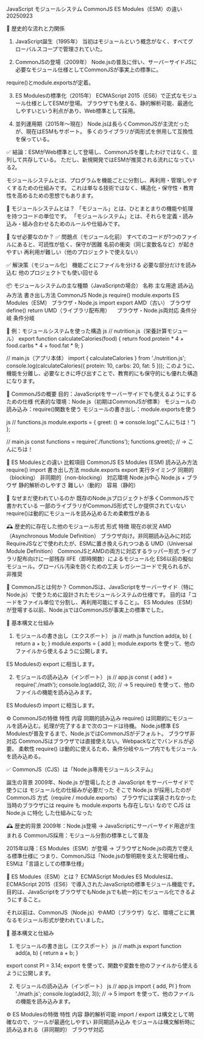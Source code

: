 JavaScript モジュールシステム CommonJS ES Modules（ESM）の違い 20250923

📜 歴史的な流れと力関係
1. JavaScript誕生（1995年）
当初はモジュールという概念がなく、すべてグローバルスコープで管理されていた。

2. CommonJSの登場（2009年）
Node.jsの普及に伴い、サーバーサイドJSに必要なモジュール仕様としてCommonJSが事実上の標準に。

require()とmodule.exportsが定着。

3. ES Modulesの標準化（2015年）
ECMAScript 2015（ES6）で正式なモジュール仕様としてESMが登場。
ブラウザでも使える、静的解析可能、最適化しやすいという利点があり、Web標準として採用。

4. 並列運用期（2015年〜現在）
Node.jsは長らくCommonJSが主流だったが、現在はESMもサポート。
多くのライブラリが両形式を併用して互換性を保っている。

✅ 結論：ESMがWeb標準として登場し、CommonJSを覆したわけではなく、並列して共存している。
ただし、新規開発ではESMが推奨される流れになっている2。


モジュールシステムとは、プログラムを機能ごとに分割し、再利用・管理しやすくするための仕組みです。
これは単なる技術ではなく、構造化・保守性・教育性を高めるための思想でもあります。

🧩 モジュールシステムとは？
「モジュール」とは、ひとまとまりの機能や処理を持つコードの単位です。 
「モジュールシステム」とは、それらを定義・読み込み・組み合わせるためのルールや仕組みです。

🔧 なぜ必要なのか？
✅ 問題点（モジュール化前）
すべてのコードが1つのファイルにあると、可読性が低く、保守が困難
名前の衝突（同じ変数名など）が起きやすい
再利用が難しい（他のプロジェクトで使えない）

✅ 解決策（モジュール化）
機能ごとにファイルを分ける
必要な部分だけを読み込む
他のプロジェクトでも使い回せる

📦 モジュールシステムの主な種類（JavaScriptの場合）
名称	                     主な用途	                読み込み方法	      書き出し方法
CommonJS	                Node.js	                  require()	       module.exports
ES Modules（ESM）	         ブラウザ・Node.js         import	          export
AMD（古い）	               ブラウザ	                  define()	      return
UMD（ライブラリ配布用）	  　ブラウザ・Node.js両対応	    条件分岐	       条件分岐

🧭 例：モジュールシステムを使った構造
js
// nutrition.js（栄養計算モジュール）
export function calculateCalories(food) {
  return food.protein * 4 + food.carbs * 4 + food.fat * 9;
}

// main.js（アプリ本体）
import { calculateCalories } from './nutrition.js';
console.log(calculateCalories({ protein: 10, carbs: 20, fat: 5 }));
このように、機能を分離し、必要なときに呼び出すことで、教育的にも保守的にも優れた構造になります。


🧩 CommonJSの概要
目的：JavaScriptをサーバーサイドでも使えるようにするための仕様
代表的な環境：Node.js（初期はCommonJSが標準）
モジュールの読み込み：require()関数を使う
モジュールの書き出し：module.exportsを使う

js
// functions.js
module.exports = {
  greet: () => console.log("こんにちは！")
};

// main.js
const functions = require('./functions');
functions.greet(); // → こんにちは！

🔄 ES Modulesとの違い
比較項目	          CommonJS	          ES Modules (ESM)
読み込み方法	     require()	          import
書き出し方法	     module.exports	      export
実行タイミング	    同期的（blocking）	 非同期的（non-blocking）
対応環境	         Node.js中心	        Node.js + ブラウザ
静的解析のしやすさ	難しい（動的）	      容易（静的）

📌 なぜまだ使われているのか
既存のNode.jsプロジェクトが多くCommonJSで書かれている
一部のライブラリがCommonJS形式でしか提供されていない
require()は動的にモジュールを読み込めるため柔軟性がある

🕰️ 歴史的に存在した他のモジュール形式
形式	特徴	現在の状況
AMD（Asynchronous Module Definition）	ブラウザ向け。非同期読み込みに対応	RequireJSなどで使われたが、ESMに置き換えられつつある
UMD（Universal Module Definition）	CommonJSとAMDの両方に対応するラッパー形式	ライブラリ配布向けに一部残存
IIFE（即時関数）によるモジュール化	ES6以前の擬似モジュール。グローバル汚染を防ぐための工夫	レガシーコードで見られるが、非推奨

🧩 CommonJSとは何か？
CommonJSは、JavaScriptをサーバーサイド（特にNode.js）で使うために設計されたモジュールシステムの仕様です。 
目的は「コードをファイル単位で分割し、再利用可能にすること」。
ES Modules（ESM）が登場する以前、Node.jsではCommonJSが事実上の標準でした。

🔧 基本構文と仕組み
1. モジュールの書き出し（エクスポート）
js
// math.js
function add(a, b) {
  return a + b;
}
module.exports = { add };
module.exports を使って、他のファイルから使えるように公開します。

ES Modulesの export に相当します。

2. モジュールの読み込み（インポート）
js
// app.js
const { add } = require('./math');
console.log(add(2, 3)); // → 5
require() を使って、他のファイルの機能を読み込みます。

ES Modulesの import に相当します。

⚙️ CommonJSの特徴
特性	            内容
同期的読み込み	 require() は同期的にモジュールを読み込む。処理が完了するまで次のコードは待機。
Node.js標準	    ES Modulesが普及するまで、Node.jsではCommonJSがデフォルト。
ブラウザ非対応	 CommonJSはブラウザでは直接使えない。Webpackなどでバンドルが必要。
柔軟性	        require() は動的に使えるため、条件分岐やループ内でもモジュールを読み込める。

✅ CommonJS（CJS）は「Node.js専用モジュールシステム」

誕生の背景
2009年、Node.js が登場したとき
JavaScript をサーバーサイドで使うには モジュール化の仕組みが必要だった
そこで Node.js が採用したのが CommonJS 方式（require / module.exports）
ブラウザには実装されなかった
当時のブラウザには require も module.exports も存在しない
なので CJS は Node.js に特化 した仕組みになった

🕰️ 歴史的背景
2009年：Node.js登場 → JavaScriptにサーバーサイド用途が生まれる
CommonJS採用：モジュール分割の標準として普及

2015年以降：ES Modules（ESM）が登場 → ブラウザとNode.jsの両方で使える標準仕様に
つまり、CommonJSは「Node.jsの黎明期を支えた現場仕様」、ESMは「言語としての標準仕様」


🧩 ES Modules（ESM）とは？ ECMAScript Modules
ES Modulesは、ECMAScript 2015（ES6）で導入されたJavaScriptの標準モジュール機能です。
目的は、JavaScriptをブラウザでもNode.jsでも統一的にモジュール化できるようにすること。

それ以前は、CommonJS（Node.js）やAMD（ブラウザ）など、環境ごとに異なるモジュール形式が使われていました。

🔧 基本構文と仕組み
1. モジュールの書き出し（エクスポート）
js
// math.js
export function add(a, b) {
  return a + b;
}

export const PI = 3.14;
export を使って、関数や変数を他のファイルから使えるように公開します。

2. モジュールの読み込み（インポート）
js
// app.js
import { add, PI } from './math.js';
console.log(add(2, 3)); // → 5
import を使って、他のファイルの機能を読み込みます。

⚙️ ES Modulesの特徴
特性	           内容
静的解析可能	  import / export は構文として明確なので、ツールが最適化しやすい
非同期読み込み	モジュールは構文解析時に読み込まれる（非同期的）
ブラウザ対応	  <script type="module"> を使えば、ブラウザでも直接使える
トップレベル    await	ES Modulesでは await をトップレベルで使える（Node.js v14以降）
拡張子必須	    import './utils.js' のように、拡張子を省略できない

🕰️ 歴史的背景と進化
年	        出来事
2009年	    Node.js登場 → CommonJSが普及
2015年	    ES6でES Modulesが標準化される
2020年以降	Node.jsがESMを正式サポート → モダン開発ではESMが主流に


❓ CommonJSで書かれたコードは、無理やりESモジュール形式に書き換える必要性はありませんか？
結論から言うと、無理にESモジュール形式（ESM）へ書き換える必要はありません。
ただし、プロジェクトの目的・環境・将来性によっては戦略的に移行を検討する価値があるというのが現代の開発状況です。

✅ 書き換えが「不要」なケース
既存のNode.jsプロジェクトで安定稼働している場合
使用しているライブラリがCommonJS形式のみ対応している場合
チームや運用環境がCommonJSに慣れている場合
ビルドツールやCI/CDがCommonJS前提で構成されている場合

このような場合、ESMへの移行はコストに見合わない可能性があります。

🚀 書き換えを「検討すべき」ケース
新規プロジェクトでブラウザとNode.jsの両方を意識している場合
ツリーシェイキングや静的解析による最適化を重視する場合
TypeScriptやESLintなどのモダンツールとの親和性を高めたい場合
ライブラリやコードを他者に配布・教育用に公開する予定がある場合
ESMはJavaScriptの公式仕様であり、今後の標準です。

❓ ツリーシェイキングとは？
ツリーシェイキング（Tree Shaking）とは、JavaScriptのビルド工程で使われていないコード（デッドコード）を自動的に削除し、最終的なバンドルサイズを小さくする最適化技術です。
Webpack、Vite、Rollupなどのモダンなバンドルツールがこの機能を備えています2。

🌳 ツリーシェイキングの仕組み
静的解析により、使用されていない関数・変数・モジュールを検出
ESM（ES Modules）形式で書かれた import / export を前提に動作
副作用のあるコード（例：トップレベルで console.log() やグローバル変数の変更）などは削除されないことがある

✅ 効果とメリット
バンドルサイズの削減 → ページの読み込み速度向上
不要なコードの排除 → セキュリティや保守性の向上
開発者が意図しないコードの混入を防止

⚠️ 効かないケース
CommonJS形式（require()）で書かれたコード
export default でオブジェクトをまとめてエクスポートしている場合
1つのファイルに複数のコンポーネントをまとめて定義している場合

🌿 名前の由来
「木を揺らして不要な葉を落とす」ことに例えて、使われていないコードを落とすという意味で「Tree Shaking」と呼ばれています。

❓ モジュール形式の記述の違いがtailwind cssのversionが違うことにより環境構築に影響していることはありますか？
はい、Tailwind CSSのバージョンによって、CommonJS形式とESモジュール形式（ESM）の記述の違いが環境構築に直接影響します。
特にTailwind CSS v4.0以降では、設定ファイル（tailwind.config.js）にESM形式が推奨されるようになったため、従来のCommonJS形式で書かれたコードがエラーを引き起こす可能性があります。

⚠️ Tailwind CSS v4.0以降の仕様変更
従来（v3.x以前）：

js
// CommonJS形式
module.exports = {
  content: ['./src/**/*.{js,ts,jsx,tsx}'],
  theme: { extend: {} },
  plugins: [],
};
v4.0以降（推奨）：

js
// ESモジュール形式
export default {
  content: ['./src/**/*.{js,ts,jsx,tsx}'],
  theme: { extend: {} },
  plugins: [],
};
この違いにより、ESM環境（Next.jsなど）でCommonJS形式を使うと、構文エラーやビルド失敗が発生することがあります。
たとえば：
SyntaxError: Cannot use import statement outside a module
TypeError: module.exports is not a function

🧠 構造的視点
これは単なる構文の違いではなく、モジュールシステムの設計思想の変化です。
Tailwind CSS v4は、Rustベースの新エンジン（Oxide）を採用し、静的解析と高速ビルドを重視する方向に進化しています。
そのため、ESM形式の方が構造的に整合性が高く、最適化しやすいという設計思想が反映されています。

✅ 対応策
Tailwind CSS v4以降を使う場合は、tailwind.config.jsをESM形式に書き換えることが推奨されます。
Node.jsの設定でtype: "module"をpackage.jsonに追加することで、ESM形式が有効になります。
既存のCommonJS形式のコードは、互換性のある環境で使うか、ESM形式に変換する必要があります。
→手間がかかる


🧠 本質的な違い：動的 vs 静的

観点	          CommonJS形式	                      ESモジュール形式
読み込み方法	  require()（関数）	                   import（構文）
書き出し方法	  module.exports	                    export
実行タイミング	同期的（読み込み時に即実行）	        非同期的（事前に解析される）
解析可能性	    動的 → 静的解析が困難	               静的 → ツールによる最適化が容易
ファイル拡張子	.js（Node.jsではデフォルト）	        .mjsまたはtype: "module"指定
柔軟性	        高い（条件分岐や動的読み込みが可能）	制限あり（構文的に厳格）
最適化        	難しい（動的依存）	                 容易（ツリーシェイキングなど）
使用環境	      Node.js（旧来）	                    Node.js（新）、ブラウザ
主な用途	      サーバーサイド（Node.js）            クライアント＆サーバー
ブラウザ対応    ❌（バンドラー必要）	                ✅（ネイティブ）
Node.js対応     ✅（標準）                          ✅（設定必要）

🧱 CommonJS：Node.js中心のサーバーサイド向け
主にNode.jsで使用されるモジュールシステム。
require() と module.exports を使ってモジュールを読み込む・公開する。
同期的にモジュールを読み込むため、ブラウザでは直接使えない（非同期が基本のブラウザとは相性が悪い）。
クライアントサイドで使いたい場合は、WebpackやBrowserifyなどのバンドラーが必要。

🌐 ES Modules（ESM）：ブラウザとNode.jsの両方で使える標準仕様
import / export を使う、JavaScriptの公式モジュール仕様。
ブラウザでもネイティブに対応している（<script type="module">）。
Node.jsでも、"type": "module" を package.json に設定すれば使用可能。
非同期的に読み込むため、ブラウザ環境に適している。